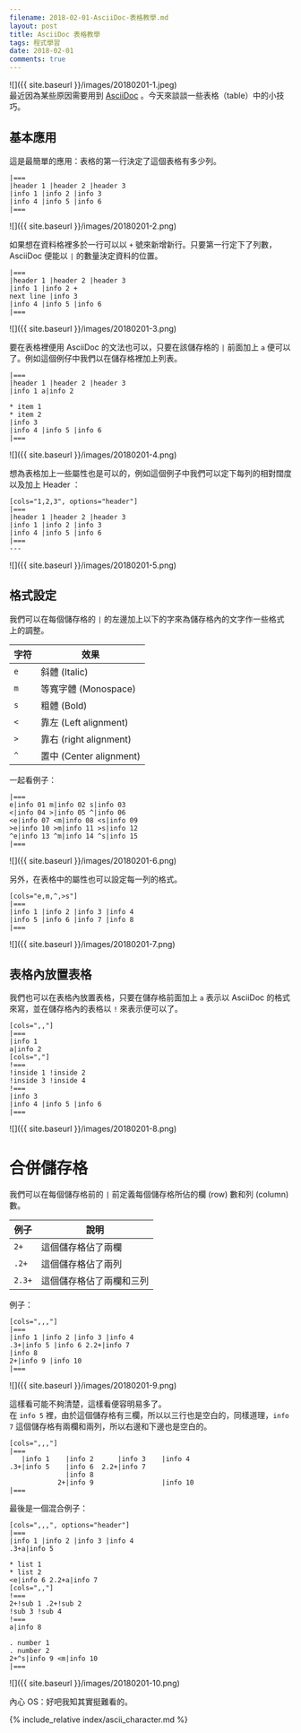 ```yaml
---
filename: 2018-02-01-AsciiDoc-表格教學.md
layout: post
title: AsciiDoc 表格教學
tags: 程式學習
date: 2018-02-01
comments: true
---
```


![]({{ site.baseurl }}/images/20180201-1.jpeg)  
最近因為某些原因需要用到 [AsciiDoc](http://asciidoc.org) 。今天來談談一些表格（table）中的小技巧。

## 基本應用
這是最簡單的應用：表格的第一行決定了這個表格有多少列。

```
|===
|header 1 |header 2 |header 3
|info 1 |info 2 |info 3
|info 4 |info 5 |info 6
|===
```

![]({{ site.baseurl }}/images/20180201-2.png)

如果想在資料格裡多於一行可以以 `+` 號來新增新行。只要第一行定下了列數，AsciiDoc 便能以 `|` 的數量決定資料的位置。

```
|===
|header 1 |header 2 |header 3
|info 1 |info 2 +
next line |info 3
|info 4 |info 5 |info 6
|===
```

![]({{ site.baseurl }}/images/20180201-3.png)

要在表格裡便用 AsciiDoc 的文法也可以，只要在該儲存格的 `|` 前面加上 `a` 便可以了。例如這個例仔中我們以在儲存格裡加上列表。

```
|===
|header 1 |header 2 |header 3
|info 1 a|info 2

* item 1
* item 2
|info 3
|info 4 |info 5 |info 6
|===
```

![]({{ site.baseurl }}/images/20180201-4.png)

想為表格加上一些屬性也是可以的，例如這個例子中我們可以定下每列的相對闊度以及加上 Header ：

```
[cols="1,2,3", options="header"]
|===
|header 1 |header 2 |header 3
|info 1 |info 2 |info 3
|info 4 |info 5 |info 6
|===
---
```

![]({{ site.baseurl }}/images/20180201-5.png)

## 格式設定
我們可以在每個儲存格的 `|` 的左邊加上以下的字來為儲存格內的文字作一些格式上的調整。

| 字符 | 效果 |
|---|---|
|`e`|斜體 (Italic)|
|`m`|等寬字體 (Monospace)|
|`s`|粗體 (Bold)|
|`<`|靠左 (Left alignment)|
|`>`|靠右 (right alignment)|
|`^`|置中 (Center alignment)|

一起看例子：

```
|===
e|info 01 m|info 02 s|info 03
<|info 04 >|info 05 ^|info 06
<e|info 07 <m|info 08 <s|info 09
>e|info 10 >m|info 11 >s|info 12
^e|info 13 ^m|info 14 ^s|info 15
|===
```

![]({{ site.baseurl }}/images/20180201-6.png)

另外，在表格中的屬性也可以設定每一列的格式。

```
[cols="e,m,^,>s"]
|===
|info 1 |info 2 |info 3 |info 4
|info 5 |info 6 |info 7 |info 8
|===
```

![]({{ site.baseurl }}/images/20180201-7.png)

## 表格內放置表格

我們也可以在表格內放置表格，只要在儲存格前面加上 `a` 表示以 AsciiDoc 的格式來寫，並在儲存格內的表格以 `!` 來表示便可以了。

```
[cols=",,"]
|===
|info 1
a|info 2
[cols=","]
!===
!inside 1 !inside 2
!inside 3 !inside 4
!===
|info 3
|info 4 |info 5 |info 6
|===
```

![]({{ site.baseurl }}/images/20180201-8.png)

# 合併儲存格
我們可以在每個儲存格前的 `|` 前定義每個儲存格所佔的欄 (row) 數和列 (column) 數。

|例子|說明|
|---|---|
|`2+`|這個儲存格佔了兩欄|
|`.2+`|這個儲存格佔了兩列|
|`2.3+`|這個儲存格佔了兩欄和三列|

例子：

```
[cols=",,,"]
|===
|info 1 |info 2 |info 3 |info 4
.3+|info 5 |info 6 2.2+|info 7          
|info 8
2+|info 9 |info 10
|===
```

![]({{ site.baseurl }}/images/20180201-9.png)

這樣看可能不夠清楚，這樣看便容明易多了。  
在 `info 5` 裡，由於這個儲存格有三欄，所以以三行也是空白的，同樣道理，`info 7` 這個儲存格有兩欄和兩列，所以右邊和下邊也是空白的。

```
[cols=",,,"]
|===
   |info 1    |info 2      |info 3    |info 4
.3+|info 5    |info 6  2.2+|info 7          
              |info 8
            2+|info 9                 |info 10
|===
```

最後是一個混合例子：

```
[cols=",,,", options="header"]
|===
|info 1 |info 2 |info 3 |info 4
.3+a|info 5

* list 1
* list 2
<e|info 6 2.2+a|info 7
[cols=",,"]
!===
2+!sub 1 .2+!sub 2
!sub 3 !sub 4
!===
a|info 8

. number 1
. number 2
2+^s|info 9 <m|info 10
|===
```

![]({{ site.baseurl }}/images/20180201-10.png)

內心 OS：好吧我知其實挺難看的。

{% include_relative index/ascii_character.md %}
